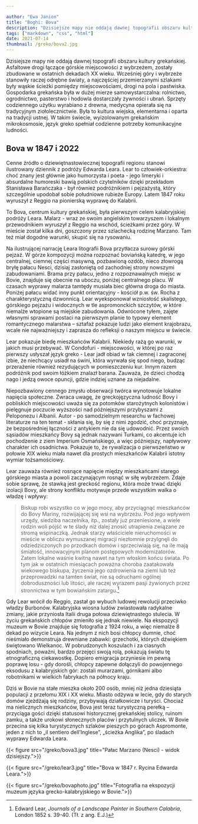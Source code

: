 ```yaml
---

author: "Ewa Janion"
title: "Boghi: Bova"
description: "Dzisiejsze mapy nie oddają dawnej topografii obszaru kultury grekańskiej."
tags: ["markdown", "css", "html"]
date: 2021-07-14
thumbnail: /greko/bova2.jpg
---
```



Dzisiejsze mapy nie oddają dawnej topografii obszaru kultury grekańskiej. Asfaltowe drogi łączące górskie miejscowości z wybrzeżem, zostały zbudowane w ostatnich dekadach XX wieku. Wcześniej góry i wybrzeże stanowiły raczej odrębne światy, a najczęściej przemierzanymi szlakami były wąskie ścieżki pomiędzy miejscowościami, drogi na pola i pastwiska. Gospodarka grekańska była w dużej mierze samowystarczalna: rolnictwo, ogrodnictwo, pasterstwo i hodowla dostarczały żywności i ubrań. Sprzęty codziennego użytku wyrabiano z drewna, medycyna opierała się na tradycyjnym ziołolecznictwie. Była to kultura wiejska, elementarna i oparta na tradycji ustnej. W takim świecie, wyizolowanym grekańskim mikrokosmosie, język greko spełniał codzienne potrzeby komunikacyjne ludności. 

## Bova w 1847 i 2022

Cenne źródło o dziewiętnastowiecznej topografii regionu stanowi ilustrowany dziennik z podróży Edwarda Leara. Lear to człowiek-orkiestra: choć znany jest głównie jako humorzysta i poeta - jego limeryki i absurdalne humoreski bawią polskich czytelników dzięki przekładom Stanisława Barańczaka - był również podróżnikiem i pejzażystą, który szczególnie upodobał sobie południowe rubieże Europy. Latem 1847 roku wyruszył z Reggio na pionierską wyprawę do Kalabrii.

To Bova, centrum kultury grekańskiej, była pierwszym celem kalabryjskiej podróży Leara. Malarz - wraz ze swoim angielskim towarzyszem i lokalnym przewodnikiem wyruszył z Reggio na wschód, ścieżkami przez góry. W mieście został kilka dni, goszczony przez szlachecką rodzinę Marzano. Tam też miał dogodne warunki, skupić się na rysowaniu. 

Na ilustrującej narrację Leara litografii Bova przytłacza surowy górski pejzaż.  W górze kompozycji można rozpoznać boviańską katedrę, w jego centralnej, ciemnej części masywną, pozbawioną ozdób, nieco złowrogą bryłę pałacu Nesci, dzisiaj zasłoniętą od zachodniej strony nowszymi zabudowaniami. Brama przy pałacu, jedno z rozpoznawalnych miejsc w Bovie, znajduje się obecnie na uboczu, poniżej centralnego placu. W czasach wyprawy malarza tamtędy musiała biec główna droga do miasta. Poniżej pałacu widać inny punkt orientacyjny - kościół p.w. św. Rocha z charakterystyczną dzwonnicą. Lear wyeksponował wzniosłość skalistego, górskiego pejzażu i widocznych w tle aspromonckich szczytów, w które niemalże wtopione są miejskie zabudowania. Odwrócone tyłem, zajęte własnymi sprawami postaci na pierwszym planie to typowy element romantycznego malarstwa – sztafaż pokazuje ludzi jako element krajobrazu, wcale nie najważniejszy i zaprasza do refleksji o naszym miejscu w świecie. 

Lear pokazuje biedę mieszkańców Kalabrii. Niekiedy rażą go warunki, w jakich musi przebywać. W Condofuri - miejscowości, w której po raz pierwszy usłyszał język greko - Lear jadł obiad w tak ciemnej i zagraconej izbie, że niechcący usiadł na świni, która wyrwała się spod niego, budząc przerażenie również rezydujących w pomieszczeniu kur. Innym razem podróżnik pod swoim łóżkiem znalazł barana. Zauważa, że dzieci chodzą nago i jedzą owoce opuncji, gdzie indziej uznane za niejadalne. 

Niepozbawiony cennego zmysłu obserwacji twórca wynotowuje lokalne napięcia społeczne. Zwraca uwagę, że greckojęzyczna ludność Bovy i pobliskich miejscowości uważa się za potomków starożytnych kolonistów i pielęgnuje poczucie wyższości nad późniejszymi przybyszami z Peloponezu i Albanii. Autor - po samodzielnym researchu w fachowej literaturze na ten temat - skłania się, by się z nimi zgodzić, choć przyznaje, że bezpośredniej łączności z antykiem nie da się udowodnić. Przez swoich sąsiadów mieszkańcy Bovy są jednak nazywani Turkami, co akcentuje ich pochodzenie z ziem Imperium Osmańskiego, a więc późniejszy, napływowy charakter ich osadnictwa. Pokazuje to, że rywalizacja o pierwszeństwo w połowie XIX wieku miała nawet dla prostych mieszkańców Kalabrii istotny wymiar tożsamościowy. 

Lear zauważa również rosnące napięcie między mieszkańcami starego górskiego miasta a powoli zaczynającym rosnąć w siłę wybrzeżem. Zdaje sobie sprawę, że stawką jest greckość regionu, która może trwać dzięki izolacji Bovy, ale strony konfliktu motywuje przede wszystkim walka o władzę i wpływy: 

> Biskup robi wszystko co w jego mocy, aby przyciągnąć mieszkańców do Bovy Mariny, rozwijającej się wsi na wybrzeżu. Pod jego wpływem urzędy, siedziba naczelnika, itp., zostały już przeniesione, a wiele rodzin woli pójść w te ślady niż dalej znosić utrapienia związane ze stromą wspinaczką. Jednak starzy właściciele nieruchomości w mieście w obliczu wymuszanej migracji niezłomnie przylgnęli do odziedziczonych po przodkach domów i sprzeciwiają się, na ile mają śmiałość, innowacyjnym planom postępowych modernizatorów. Zatem lokalne waśnie kwitną nawet na tym włoskim końcu świata. Po tym jak w ostatnich miesiącach poważna choroba zaatakowała wiekowego biskupa, życzenia jego ozdrowienia na ziemi lub też przeprowadzki na tamten świat, nie są odruchami ogólnej dobroduszności lub litości, ale raczej wyrazem pasji żywionych przez stronnictwa w tym bowiańskim zatargu.[^1]  

Gdy Lear wrócił do Reggio, zastał go wybuch ludowej rewolucji przeciwko władzy Burbonów. Kalabryjska wiosna ludów zwiastowała radykalne zmiany, jakie przyniosła Italii druga połowa dziewiętnastego stulecia. W życiu grekańskich chłopów zmieniło się jednak niewiele. Na ekspozycji muzeum w Bovie znajduje się fotografia z 1924 roku, a więc niemalże 8 dekad po wizycie Leara. Na jednym z nich bosi chłopcy dumnie, choć nieśmiało demonstruja drewniane zabawki: grzechotki, których dźwiękiem świętowano Wielkanoc. W pobrudzonych koszulach i za ciasnych spodniach, poważni, bardzo przejęci swoją rolą, pokazują światu tę etnograficzną ciekawostkę. Dopiero emigracja przyniesie im pewną poprawę losu - gdy dorośli, chłopcy zapewne dołączyli do powojennego eksodusu z kalabryjskich gór: zostali murarzami, górnikami albo robotnikami w wielkich fabrykach na północy kraju. 

Dziś w Bovie na stałe mieszka około 200 osób, mniej niż jedna dziesiąta populacji z przełomu XIX i XX wieku. Miasto odżywa w lecie, gdy do starych domów zjeżdżają się rodziny, przybywają działkowicze i turyści. Chociaż ma nielicznych mieszkańców, Bova jest teraz turystyczną perełką – przyciąga gości dzięki statusowi historycznej grekańskiej stolicy, ruinom zamku, a także urokowi słonecznych placów i przytulnych uliczek. W Bovie przecina się kilka turystycznych szlaków pieszych po górach Aspromonte, jeden z nich to „il sentiero dell’Inglese”, „ścieżka Anglika”, po śladach wyprawy Edwarda Leara. 

[^1]: Edward Lear, *Journals of a Landscape Painter in Southern Calabria*, London 1852 s. 39-40. (Tł. z ang. E.J.)

{{< figure src="/greko/bova3.jpg" title="Pałac Marzano (Nesci) - widok dzisiejszy.">}}

{{< figure src="/greko/lear3.jpg" title="Bova w 1847 r. Rycina Edwarda Leara.">}}

{{< figure src="/greko/bovaphoto.jpg" title="Fotografia na ekspozycji muzeum języka grecko-kalabryjskiego w Bovie.">}}

